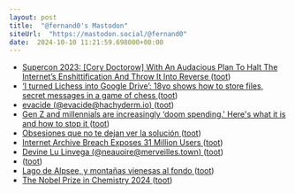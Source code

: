 ```yaml
---
layout: post
title:  "@fernand0's Mastodon"
siteUrl:  "https://mastodon.social/@fernand0"
date:  2024-10-10 11:21:59.698000+00:00
---
```

*  [Supercon 2023: [Cory Doctorow] With An Audacious Plan To Halt The Internet’s Enshittification And Throw It Into Reverse ](https://hackaday.com/2024/10/03/supercon-2023-cory-doctorow-with-an-audacious-plan-to-halt-the-internets-enshittification-and-throw-it-into-reverse) ([toot](https://mastodon.social/@fernand0/113282863574797805))
*  [‘I turned Lichess into Google Drive’: 18yo shows how to store files, secret messages in a game of chess  ](https://indianexpress.com/article/puzzles-and-games/info/chess-games-cloud-storage-creative-coding-cryptography-brainteasers-9567020/) ([toot](https://mastodon.social/@fernand0/113282642404721313))
*  [evacide (@evacide@hachyderm.io) ](https://hachyderm.io/@evacide/11328008477095452) ([toot](https://mastodon.social/@fernand0/113282398969485649))
*  [Gen Z and millennials are increasingly ‘doom spending.' Here's what it is and how to stop it ](https://www.cnbc.com/2024/09/23/young-people-are-doom-spending-heres-what-it-is-and-how-to-stop-it.htm) ([toot](https://mastodon.social/@fernand0/113282355773227568))
*  [Obsesiones que no te dejan ver la solución  ](https://changlonet.com/blog/obsesiones-que-no-te-dejan-ver-la-solucin/) ([toot](https://mastodon.social/@fernand0/113282160399191646))
*  [Internet Archive Breach Exposes 31 Million Users ](https://www.wired.com/story/internet-archive-hacked) ([toot](https://mastodon.social/@fernand0/113282032488556641))
*  [Devine Lu Linvega (@neauoire@merveilles.town) ](https://merveilles.town/@neauoire/11327955329738398) ([toot](https://mastodon.social/@fernand0/113282028424178656))
*  [ ](https://mastodon.social/users/fernand0/statuses/113281959982874472/activity) ([toot](https://mastodon.social/users/fernand0/statuses/113281959982874472/activity))
*  [Lago de Alpsee, y montañas vienesas al fondo ](https://www.flickr.com/photos/fernand0/54029481683) ([toot](https://mastodon.social/@fernand0/113281913065483073))
*  [The Nobel Prize in Chemistry 2024 ](https://www.nobelprize.org/prizes/chemistry/2024/press-release) ([toot](https://mastodon.social/@fernand0/113281856020421819))
